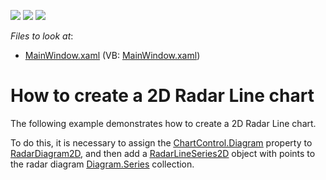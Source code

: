 <!-- default badges list -->
![](https://img.shields.io/endpoint?url=https://codecentral.devexpress.com/api/v1/VersionRange/128569156/21.1.5%2B)
[![](https://img.shields.io/badge/Open_in_DevExpress_Support_Center-FF7200?style=flat-square&logo=DevExpress&logoColor=white)](https://supportcenter.devexpress.com/ticket/details/E4167)
[![](https://img.shields.io/badge/📖_How_to_use_DevExpress_Examples-e9f6fc?style=flat-square)](https://docs.devexpress.com/GeneralInformation/403183)
<!-- default badges end -->
<!-- default file list -->
*Files to look at*:

* [MainWindow.xaml](./CS/RadarLineSeries2D/MainWindow.xaml) (VB: [MainWindow.xaml](./VB/RadarLineSeries2D/MainWindow.xaml))
<!-- default file list end -->
# How to create a 2D Radar Line chart


<p>The following example demonstrates how to create a 2D Radar Line chart.</p><p>To do this, it is necessary to assign the <a href="http://help.devexpress.com/#WPF/DevExpressXpfChartsChartControl_Diagramtopic"><u>ChartControl.Diagram</u></a> property to <a href="http://help.devexpress.com/#WPF/clsDevExpressXpfChartsRadarDiagram2Dtopic"><u>RadarDiagram2D</u></a>,  and then add a <a href="http://help.devexpress.com/#WPF/clsDevExpressXpfChartsRadarLineSeries2Dtopic"><u>RadarLineSeries2D</u></a> object with points to the radar diagram  <a href="http://help.devexpress.com/#WPF/DevExpressXpfChartsDiagram_Seriestopic"><u>Diagram.Series</u></a> collection. </p><p><br />
</p>

<br/>



